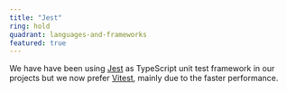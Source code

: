 ```yaml
---
title: "Jest"
ring: hold
quadrant: languages-and-frameworks
featured: true
---
```


We have have been using <a href="https://jestjs.io/">Jest</a> as TypeScript unit test framework in our projects but we now prefer <a href="vitest.html">Vitest</a>, mainly due to the faster performance. 
